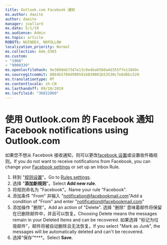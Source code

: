 ```yaml
---
title: Outlook.com Facebook 通知
ms.author: daeite
author: daeite
manager: joallard
ms.date: 5/1/19
ms.audience: Admin
ms.topic: article
ROBOTS: NOINDEX, NOFOLLOW
localization_priority: Normal
ms.collection: Adm_O365
ms.custom:
- "1968"
- "9000339"
ms.openlocfilehash: 9e389deb7347e13c0e4ba658da4d355ffe11049c
ms.sourcegitcommit: 8864b5789d9905916039081b53530c7e6d8bc529
ms.translationtype: MT
ms.contentlocale: zh-CN
ms.lasthandoff: 09/10/2019
ms.locfileid: "36822060"
---
```

# <a name="facebook-notifications-using-outlookcom"></a><span data-ttu-id="48f9c-102">使用 Outlook.com 的 Facebook 通知</span><span class="sxs-lookup"><span data-stu-id="48f9c-102">Facebook notifications using Outlook.com</span></span>

<span data-ttu-id="48f9c-103">如果您不想从 Facebook 接收通知，则可以更改[facebook 设置](https://aka.ms/facebook-notifications-settings)或设置收件箱规则。</span><span class="sxs-lookup"><span data-stu-id="48f9c-103">If you do not want to receive notifications from Facebook, you can change your [Facebook settings](https://aka.ms/facebook-notifications-settings) or set up an Inbox Rule.</span></span>

1. <span data-ttu-id="48f9c-104">转到 "[规则设置](https://outlook.live.com/mail/options/mail/rules/inboxRules)"。</span><span class="sxs-lookup"><span data-stu-id="48f9c-104">Go to [Rules settings](https://outlook.live.com/mail/options/mail/rules/inboxRules).</span></span>
1. <span data-ttu-id="48f9c-105">选择 "**添加新规则**"。</span><span class="sxs-lookup"><span data-stu-id="48f9c-105">Select **Add new rule**.</span></span>
1. <span data-ttu-id="48f9c-106">将规则命名为 "Facebook"。</span><span class="sxs-lookup"><span data-stu-id="48f9c-106">Name your rule "Facebook".</span></span>
1. <span data-ttu-id="48f9c-107">添加条件 "From" 并输入 "notification@facebookmail.com"</span><span class="sxs-lookup"><span data-stu-id="48f9c-107">Add a condition of "From" and enter "notification@facebookmail.com"</span></span>
1. <span data-ttu-id="48f9c-108">添加操作 "删除"。</span><span class="sxs-lookup"><span data-stu-id="48f9c-108">Add an action of "Delete".</span></span> <span data-ttu-id="48f9c-109">选择 "删除" 意味着邮件将保留在已删除邮件中，并且可以恢复。</span><span class="sxs-lookup"><span data-stu-id="48f9c-109">Choosing Delete means the messages remain in your Deleted Items and can be recovered.</span></span> <span data-ttu-id="48f9c-110">如果选择 "标记为垃圾邮件"，邮件将被自动删除且无法恢复。</span><span class="sxs-lookup"><span data-stu-id="48f9c-110">If you select "Mark as Junk", the messages will be automatically deleted and can't be recovered.</span></span>
1. <span data-ttu-id="48f9c-111">选择“保存”\*\*\*\*。</span><span class="sxs-lookup"><span data-stu-id="48f9c-111">Select **Save**.</span></span>
